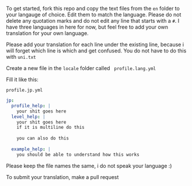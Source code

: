 
To get started, fork this repo and copy the text files from the `en` folder to your langauge of choice. Edit them to match the language. Please do not delete any quotation marks and do not edit any line that starts with a `#`. I have three languages in here for now, but feel free to add your own translation for your own language.


Please add your translation for each line under the existing line, because i will forget which line is which and get confused. You do not have to do this with `uni.txt`

Create a new file in the `locale` folder called ` profile.lang.yml`

Fill it like this:


`profile.jp.yml`

```yaml
jp:
  profile_help: |
    your shit goes here
  level_help: |
    your shit goes here
    if it is multiline do this
    
    you can also do this
    
  example_help: | 
    you should be able to understand how this works
```
Please keep the file names the same, i do not speak your language :)

To submit your translation, make a pull request 


